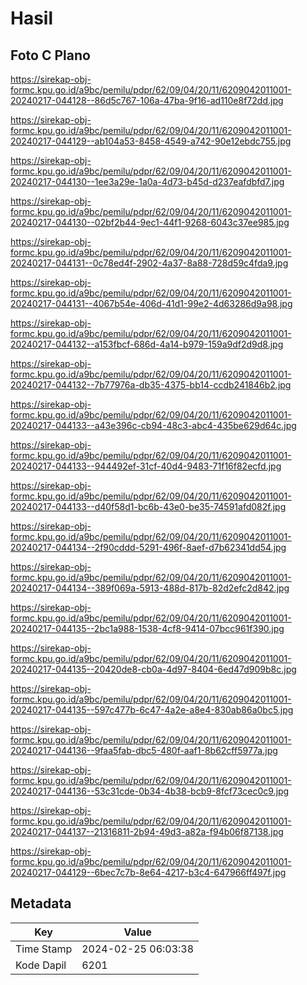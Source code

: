 # Hasil

## Foto C Plano

https://sirekap-obj-formc.kpu.go.id/a9bc/pemilu/pdpr/62/09/04/20/11/6209042011001-20240217-044128--86d5c767-106a-47ba-9f16-ad110e8f72dd.jpg

https://sirekap-obj-formc.kpu.go.id/a9bc/pemilu/pdpr/62/09/04/20/11/6209042011001-20240217-044129--ab104a53-8458-4549-a742-90e12ebdc755.jpg

https://sirekap-obj-formc.kpu.go.id/a9bc/pemilu/pdpr/62/09/04/20/11/6209042011001-20240217-044130--1ee3a29e-1a0a-4d73-b45d-d237eafdbfd7.jpg

https://sirekap-obj-formc.kpu.go.id/a9bc/pemilu/pdpr/62/09/04/20/11/6209042011001-20240217-044130--02bf2b44-9ec1-44f1-9268-6043c37ee985.jpg

https://sirekap-obj-formc.kpu.go.id/a9bc/pemilu/pdpr/62/09/04/20/11/6209042011001-20240217-044131--0c78ed4f-2902-4a37-8a88-728d59c4fda9.jpg

https://sirekap-obj-formc.kpu.go.id/a9bc/pemilu/pdpr/62/09/04/20/11/6209042011001-20240217-044131--4067b54e-406d-41d1-99e2-4d63286d9a98.jpg

https://sirekap-obj-formc.kpu.go.id/a9bc/pemilu/pdpr/62/09/04/20/11/6209042011001-20240217-044132--a153fbcf-686d-4a14-b979-159a9df2d9d8.jpg

https://sirekap-obj-formc.kpu.go.id/a9bc/pemilu/pdpr/62/09/04/20/11/6209042011001-20240217-044132--7b77976a-db35-4375-bb14-ccdb241846b2.jpg

https://sirekap-obj-formc.kpu.go.id/a9bc/pemilu/pdpr/62/09/04/20/11/6209042011001-20240217-044133--a43e396c-cb94-48c3-abc4-435be629d64c.jpg

https://sirekap-obj-formc.kpu.go.id/a9bc/pemilu/pdpr/62/09/04/20/11/6209042011001-20240217-044133--944492ef-31cf-40d4-9483-71f16f82ecfd.jpg

https://sirekap-obj-formc.kpu.go.id/a9bc/pemilu/pdpr/62/09/04/20/11/6209042011001-20240217-044133--d40f58d1-bc6b-43e0-be35-74591afd082f.jpg

https://sirekap-obj-formc.kpu.go.id/a9bc/pemilu/pdpr/62/09/04/20/11/6209042011001-20240217-044134--2f90cddd-5291-496f-8aef-d7b62341dd54.jpg

https://sirekap-obj-formc.kpu.go.id/a9bc/pemilu/pdpr/62/09/04/20/11/6209042011001-20240217-044134--389f069a-5913-488d-817b-82d2efc2d842.jpg

https://sirekap-obj-formc.kpu.go.id/a9bc/pemilu/pdpr/62/09/04/20/11/6209042011001-20240217-044135--2bc1a988-1538-4cf8-9414-07bcc961f390.jpg

https://sirekap-obj-formc.kpu.go.id/a9bc/pemilu/pdpr/62/09/04/20/11/6209042011001-20240217-044135--20420de8-cb0a-4d97-8404-6ed47d909b8c.jpg

https://sirekap-obj-formc.kpu.go.id/a9bc/pemilu/pdpr/62/09/04/20/11/6209042011001-20240217-044135--597c477b-6c47-4a2e-a8e4-830ab86a0bc5.jpg

https://sirekap-obj-formc.kpu.go.id/a9bc/pemilu/pdpr/62/09/04/20/11/6209042011001-20240217-044136--9faa5fab-dbc5-480f-aaf1-8b62cff5977a.jpg

https://sirekap-obj-formc.kpu.go.id/a9bc/pemilu/pdpr/62/09/04/20/11/6209042011001-20240217-044136--53c31cde-0b34-4b38-bcb9-8fcf73cec0c9.jpg

https://sirekap-obj-formc.kpu.go.id/a9bc/pemilu/pdpr/62/09/04/20/11/6209042011001-20240217-044137--21316811-2b94-49d3-a82a-f94b06f87138.jpg

https://sirekap-obj-formc.kpu.go.id/a9bc/pemilu/pdpr/62/09/04/20/11/6209042011001-20240217-044129--6bec7c7b-8e64-4217-b3c4-647966ff497f.jpg


## Metadata

| Key        | Value               |
| ---------- | ------------------- |
| Time Stamp | 2024-02-25 06:03:38 |
| Kode Dapil | 6201                |



